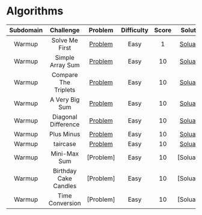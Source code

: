 # Algorithms

|  Subdomain  |         Challenge         |          Problem          |          Difficulty          |          Score          |          Solution          |
| :---: | :-----------------------: | :-----------------------: | :--------------------------: | :---------------------: | :------------------------: |
| Warmup | Solve Me First | [Problem](https://www.hackerrank.com/challenges/solve-me-first/problem) | Easy | 1 | [Soluation](https://github.com/Abdelrhman97/Hackerrank/blob/main/Algorithms/01%20-%20Solve%20Me%20First.c) |
| Warmup | Simple Array Sum | [Problem](https://www.hackerrank.com/challenges/simple-array-sum/problem?h_r=next-challenge&h_v=zen) | Easy | 10 | [Soluation](https://github.com/Abdelrhman97/Hackerrank/blob/main/Algorithms/02%20-%20Simple%20Array%20Sum.c) |
| Warmup | Compare The Triplets | [Problem](https://www.hackerrank.com/challenges/compare-the-triplets/problem) | Easy | 10 | [Soluation](https://github.com/Abdelrhman97/Hackerrank/blob/main/Algorithms/03%20-%20Compare%20the%20Triplets.c) |
| Warmup | A Very Big Sum | [Problem](https://www.hackerrank.com/challenges/a-very-big-sum/problem) | Easy | 10 | [Soluation](https://github.com/Abdelrhman97/Hackerrank/blob/main/Algorithms/04%20-%20A%20Very%20Big%20Sum.c) |
| Warmup | Diagonal Difference | [Problem](https://www.hackerrank.com/challenges/diagonal-difference/problem) | Easy | 10 | [Soluation](https://github.com/Abdelrhman97/Hackerrank/blob/main/Algorithms/05%20-%20Diagonal%20Difference.c) |
| Warmup | Plus Minus | [Problem](https://www.hackerrank.com/challenges/plus-minus/problem) | Easy | 10 | [Soluation](https://github.com/Abdelrhman97/Hackerrank/blob/main/Algorithms/06%20-%20Plus%20Minus.c) |
| Warmup | taircase | [Problem](https://www.hackerrank.com/challenges/staircase/problem) | Easy | 10 | [Soluation](https://github.com/Abdelrhman97/Hackerrank/blob/main/Algorithms/07%20-%20Staircase.c) |
| Warmup | Mini-Max Sum | [Problem] | Easy | 10 | [Soluation] |
| Warmup | Birthday Cake Candles | [Problem] | Easy | 10 | [Soluation] |
| Warmup | Time Conversion | [Problem] | Easy | 10 | [Soluation] |


